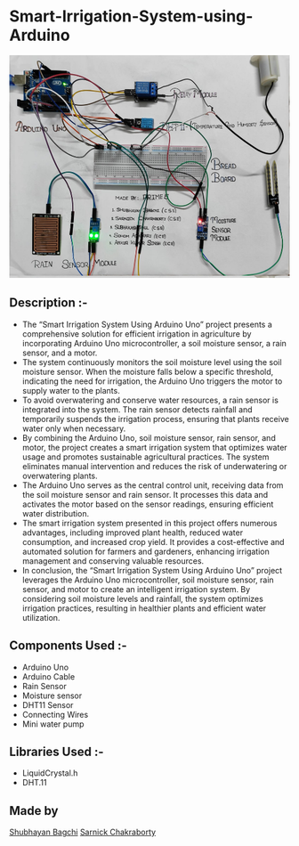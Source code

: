 # Smart-Irrigation-System-using-Arduino
<p align="center">
  <img src="Images/modelPicture.jpeg" height=400px>
</p>
<h2>Description :-</h2>
<ul>
  <li>The “Smart Irrigation System Using Arduino Uno” project presents a comprehensive solution for efficient irrigation in agriculture by incorporating Arduino Uno microcontroller, a soil moisture sensor, a rain sensor, and a motor.</li>
  <li>The system continuously monitors the soil moisture level using the soil moisture sensor. When the moisture falls below a specific threshold, indicating the need for irrigation, the Arduino Uno triggers the motor to supply water to the plants.</li>
  <li>To avoid overwatering and conserve water resources, a rain sensor is integrated into the system. The rain sensor detects rainfall and temporarily suspends the irrigation process, ensuring that plants receive water only when necessary.</li>
  <li>By combining the Arduino Uno, soil moisture sensor, rain sensor, and motor, the project creates a smart irrigation system that optimizes water usage and promotes sustainable agricultural practices. The system eliminates manual intervention and reduces the risk of underwatering or overwatering plants.</li>
  <li>The Arduino Uno serves as the central control unit, receiving data from the soil moisture sensor and rain sensor. It processes this data and activates the motor based on the sensor readings, ensuring efficient water distribution.</li>
  <li>The smart irrigation system presented in this project offers numerous advantages, including improved plant health, reduced water consumption, and increased crop yield. It provides a cost-effective and automated solution for farmers and gardeners, enhancing irrigation management and conserving valuable resources.</li>
  <li>In conclusion, the “Smart Irrigation System Using Arduino Uno” project leverages the Arduino Uno microcontroller, soil moisture sensor, rain sensor, and motor to create an intelligent irrigation system. By considering soil moisture levels and rainfall, the system optimizes irrigation practices, resulting in healthier plants and efficient water utilization.</li>
</ul>
<h2>Components Used :-</h2>
<ul>
  <li>Arduino Uno</li>
  <li>Arduino Cable</li>
  <li>Rain Sensor</li>
  <li>Moisture sensor</li>
  <li>DHT11 Sensor</li>
  <li>Connecting Wires</li>
  <li>Mini water pump</li>
</ul>
<h2>Libraries Used :-</h2>
<ul>
  <li>LiquidCrystal.h</li>
  <li>DHT.11</li>
</ul>
<h2>Made by</h2>
<a href="https://github.com/S11UB11AYAN">Shubhayan Bagchi</a> 
<a href="https://github.com/sarnick005">Sarnick Chakraborty</a>
